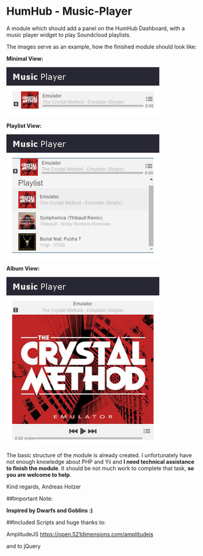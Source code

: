 # HumHub - Music-Player

A module which should add a panel on the HumHub Dashboard, with a music player widget to play Soundcloud playlists.

The images serve as an example, how the finished module should look like:

**Minimal View:**

![Player view 1](https://github.com/WebCrew/HumHub-Music-Player/blob/master/hh_player3.jpg?raw=true "Minimal view")

**Playlist View:**

![Player view 2](https://github.com/WebCrew/HumHub-Music-Player/blob/master/hh_player.jpg?raw=true "Playlist view")

**Album View:**

![Player view 3](https://github.com/WebCrew/HumHub-Music-Player/blob/master/hh_player2.jpg?raw=true "Album view")


The basic structure of the module is already created. I unfortunately have not enough knowledge about PHP and Yii and **I need technical assistance to finish the module**. It should be not much work to complete that task, **so you are welcome to help**.

Kind regards,  Andreas Holzer


##Important Note: 

**Inspired by Dwarfs and Goblins :)**


##Included Scripts and huge thanks to:

AmplitudeJS https://open.521dimensions.com/amplitudejs

and to jQuery
